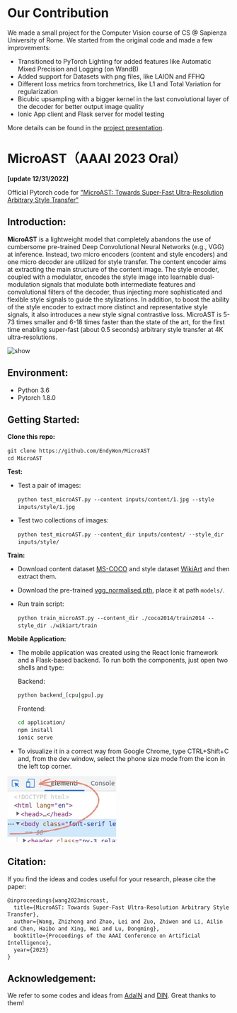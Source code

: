 # Our Contribution
We made a small project for the Computer Vision course of CS @ Sapienza University of Rome. 
We started from the original code and made a few improvements:
- Transitioned to PyTorch Lighting for added features like Automatic Mixed Precision and Logging (on WandB)
- Added support for Datasets with png files, like LAION and FFHQ
- Different loss metrics from torchmetrics, like L1 and Total Variation for regularization
- Bicubic upsampling with a bigger kernel in the last convolutional layer of the decoder for better output image quality
- Ionic App client and Flask server for model testing

More details can be found in the [project presentation](https://github.com/gzarbameli/MicroAST-CV/blob/main/project-report.pdf).

# MicroAST（AAAI 2023 Oral）
**[update 12/31/2022]**

Official Pytorch code for ["MicroAST: Towards Super-Fast Ultra-Resolution Arbitrary Style Transfer"](https://arxiv.org/pdf/2211.15313.pdf)

## Introduction:

**MicroAST** is a lightweight model that completely abandons the use of cumbersome pre-trained Deep Convolutional Neural Networks (e.g., VGG) at inference. Instead, two micro encoders (content and style encoders) and one micro decoder are utilized for style transfer. The content encoder aims at extracting the main structure of the content image. The style encoder, coupled with a modulator, encodes the style image into learnable dual-modulation signals that modulate both intermediate features and convolutional filters of the decoder, thus injecting more sophisticated and flexible style signals to guide the stylizations. In addition, to boost the ability of the style encoder to extract more distinct and representative style signals, it also introduces a new style signal contrastive loss. MicroAST is 5-73 times smaller and 6-18 times faster than the state of the art, for the first time enabling super-fast (about 0.5 seconds) arbitrary style transfer at 4K ultra-resolutions. 

![show](https://github.com/EndyWon/MicroAST/blob/main/figures/teaser.jpg)

## Environment:
- Python 3.6
- Pytorch 1.8.0

## Getting Started:
**Clone this repo:**

`git clone https://github.com/EndyWon/MicroAST`  
`cd MicroAST`

**Test:**

- Test a pair of images:

  `python test_microAST.py --content inputs/content/1.jpg --style inputs/style/1.jpg`
  
- Test two collections of images:

  `python test_microAST.py --content_dir inputs/content/ --style_dir inputs/style/`

**Train:**

- Download content dataset [MS-COCO](https://cocodataset.org/#download) and style dataset [WikiArt](https://www.kaggle.com/c/painter-by-numbers) and then extract them.

- Download the pre-trained [vgg_normalised.pth](https://drive.google.com/file/d/1PUXro9eqHpPs_JwmVe47xY692N3-G9MD/view?usp=sharing), place it at path `models/`.

- Run train script:

  `python train_microAST.py --content_dir ./coco2014/train2014 --style_dir ./wikiart/train`

**Mobile Application:**

- The mobile application was created using the React Ionic framework and a Flask-based backend. To run both the components, just open two shells and type:

  Backend:
  ```Bash
  python backend_[cpu|gpu].py
  ```
  Frontend:
  ```Bash
  cd application/
  npm install
  ionic serve
  ```

- To visualize it in a correct way from Google Chrome, type CTRL+Shift+C and, from the dev window, select the phone size mode from the icon in the left top corner.

![set phone screen-size](/application/src/images/chrome/img.jpg)
  
 ## Citation:

If you find the ideas and codes useful for your research, please cite the paper:

```
@inproceedings{wang2023microast,
  title={MicroAST: Towards Super-Fast Ultra-Resolution Arbitrary Style Transfer},
  author={Wang, Zhizhong and Zhao, Lei and Zuo, Zhiwen and Li, Ailin and Chen, Haibo and Xing, Wei and Lu, Dongming},
  booktitle={Proceedings of the AAAI Conference on Artificial Intelligence},
  year={2023}
}
```

## Acknowledgement:

We refer to some codes and ideas from [AdaIN](https://github.com/naoto0804/pytorch-AdaIN) and [DIN](https://ojs.aaai.org/index.php/AAAI/article/view/5862). Great thanks to them!
